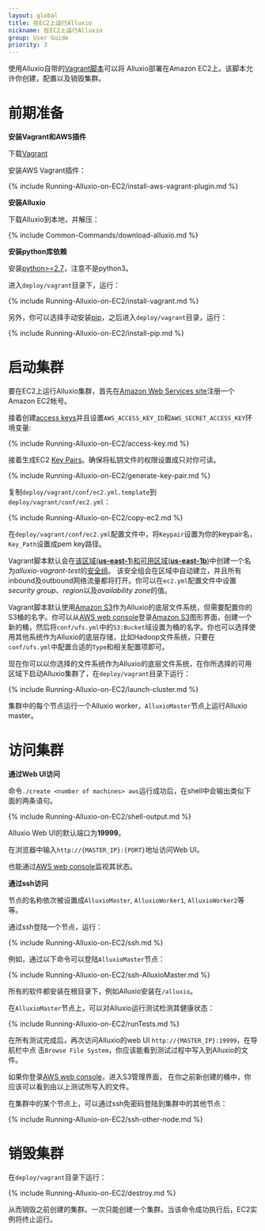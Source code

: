 ```yaml
---
layout: global
title: 在EC2上运行Alluxio
nickname: 在EC2上运行Alluxio
group: User Guide
priority: 3
---
```


使用Alluxio自带的[Vagrant脚本](https://github.com/amplab/alluxio/tree/master/deploy/vagrant)可以将
Alluxio部署在Amazon EC2上。该脚本允许你创建，配置以及销毁集群。

# 前期准备

**安装Vagrant和AWS插件**

下载[Vagrant](https://www.vagrantup.com/downloads.html)

安装AWS Vagrant插件：

{% include Running-Alluxio-on-EC2/install-aws-vagrant-plugin.md %}

**安装Alluxio**

下载Alluxio到本地，并解压：

{% include Common-Commands/download-alluxio.md %}

**安装python库依赖**

安装[python>=2.7](https://www.python.org/)，注意不是python3。

进入`deploy/vagrant`目录下，运行：

{% include Running-Alluxio-on-EC2/install-vagrant.md %}

另外，你可以选择手动安装[pip](https://pip.pypa.io/en/latest/installing/)，之后进入`deploy/vagrant`目录，运行：

{% include Running-Alluxio-on-EC2/install-pip.md %}

# 启动集群

要在EC2上运行Alluxio集群，首先在[Amazon Web Services site](http://aws.amazon.com/)注册一个Amazon EC2帐号。

接着创建[access keys](https://aws.amazon.com/developers/access-keys/)并且设置`AWS_ACCESS_KEY_ID`和`AWS_SECRET_ACCESS_KEY`环境变量:

{% include Running-Alluxio-on-EC2/access-key.md %}

接着生成EC2
[Key Pairs](http://docs.aws.amazon.com/AWSEC2/latest/UserGuide/ec2-key-pairs.html)。确保将私钥文件的权限设置成只对你可读。

{% include Running-Alluxio-on-EC2/generate-key-pair.md %}

复制`deploy/vagrant/conf/ec2.yml.template`到`deploy/vagrant/conf/ec2.yml`：

{% include Running-Alluxio-on-EC2/copy-ec2.md %}

在`deploy/vagrant/conf/ec2.yml`配置文件中，将`Keypair`设置为你的keypair名，`Key_Path`设置成pem key路径。

Vagrant脚本默认会在[该区域(**us-east-1**)和可用区域(**us-east-1b**)](http://docs.aws.amazon.com/AWSEC2/latest/UserGuide/using-regions-availability-zones.html)中创建一个名为*alluxio-vagrant-test*的[安全组](http://docs.aws.amazon.com/AWSEC2/latest/UserGuide/using-network-security.html)。
该安全组会在区域中自动建立，并且所有inbound及outbound网络流量都将打开。你可以在`ec2.yml`配置文件中设置*security group*、*region*以及*availability zone*的值。

Vagrant脚本默认使用[Amazon S3](http://aws.amazon.com/s3)作为Alluxio的底层文件系统，但需要配置你的S3桶的名字。你可以从[AWS web console](https://console.aws.amazon.com/console)登录[Amazon S3](http://aws.amazon.com/s3/)图形界面，创建一个新的桶，然后将`conf/ufs.yml`中的`S3:Bucket`域设置为桶的名字。你也可以选择使用其他系统作为Alluxio的底层存储，比如Hadoop文件系统，只要在`conf/ufs.yml`中配置合适的`Type`和相关配置项即可。

现在你可以以你选择的文件系统作为Alluxio的底层文件系统，在你所选择的可用区域下启动Alluxio集群了，在`deploy/vagrant`目录下运行：

{% include Running-Alluxio-on-EC2/launch-cluster.md %}

集群中的每个节点运行一个Alluxio worker，`AlluxioMaster`节点上运行Alluxio master。

# 访问集群

**通过Web UI访问**

命令`./create <number of machines> aws`运行成功后，在shell中会输出类似下面的两条语句。

{% include Running-Alluxio-on-EC2/shell-output.md %}

Alluxio Web UI的默认端口为**19999**。

在浏览器中输入`http://{MASTER_IP}:{PORT}`地址访问Web UI。

也能通过[AWS web console](https://console.aws.amazon.com/console)监视其状态。

**通过ssh访问**

节点的名称依次被设置成`AlluxioMaster`, `AlluxioWorker1`, `AlluxioWorker2`等等。

通过ssh登陆一个节点，运行：

{% include Running-Alluxio-on-EC2/ssh.md %}

例如，通过以下命令可以登陆`AlluxioMaster`节点：

{% include Running-Alluxio-on-EC2/ssh-AlluxioMaster.md %}

所有的软件都安装在根目录下，例如Alluxio安装在`/alluxio`。

在`AlluxioMaster`节点上，可以对Alluxio运行测试检测其健康状态：

{% include Running-Alluxio-on-EC2/runTests.md %}

在所有测试完成后，再次访问Alluxio的web UI `http://{MASTER_IP}:19999`，在导航栏中点
击`Browse File System`，你应该能看到测试过程中写入到Alluxio的文件。

如果你登录[AWS web console](https://console.aws.amazon.com/console)，进入S3管理界面，
在你之前新创建的桶中，你应该可以看到由以上测试所写入的文件。

在集群中的某个节点上，可以通过ssh免密码登陆到集群中的其他节点：

{% include Running-Alluxio-on-EC2/ssh-other-node.md %}

# 销毁集群

在`deploy/vagrant`目录下运行：

{% include Running-Alluxio-on-EC2/destroy.md %}

从而销毁之前创建的集群。一次只能创建一个集群。当该命令成功执行后，EC2实例将终止运行。
